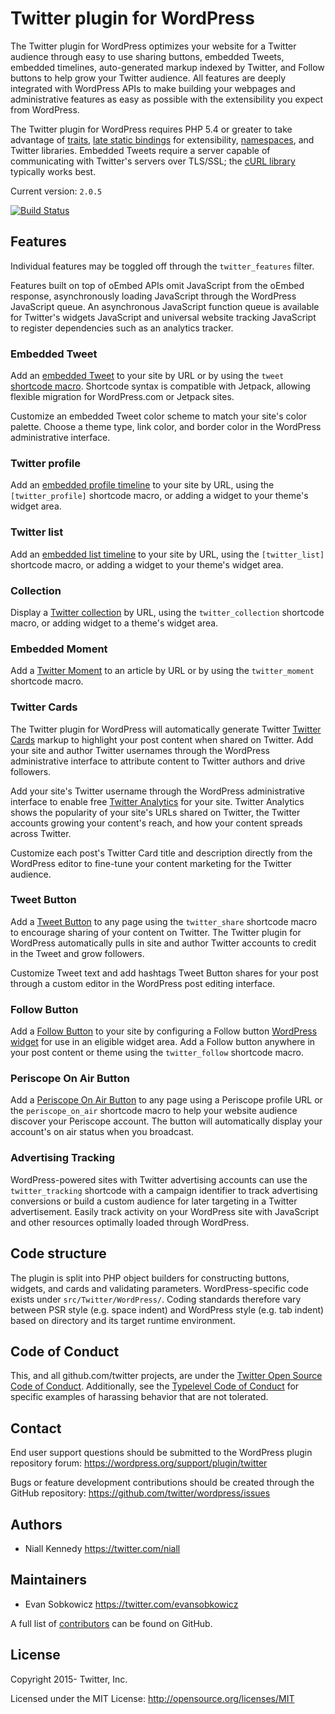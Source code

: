 # Twitter plugin for WordPress

The Twitter plugin for WordPress optimizes your website for a Twitter audience through easy to use sharing buttons, embedded Tweets, embedded timelines, auto-generated markup indexed by Twitter, and Follow buttons to help grow your Twitter audience. All features are deeply integrated with WordPress APIs to make building your webpages and administrative features as easy as possible with the extensibility you expect from WordPress.

The Twitter plugin for WordPress requires PHP 5.4 or greater to take advantage of [traits](http://php.net/manual/language.oop5.traits.php), [late static bindings](http://php.net/manual/language.oop5.late-static-bindings.php) for extensibility, [namespaces](http://php.net/manual/language.namespaces.rationale.php), and Twitter libraries. Embedded Tweets require a server capable of communicating with Twitter's servers over TLS/SSL; the [cURL library](http://php.net/manual/book.curl.php) typically works best.

Current version: `2.0.5`

[![Build Status](https://travis-ci.org/twitter/wordpress.svg)](https://travis-ci.org/twitter/wordpress)

## Features

Individual features may be toggled off through the `twitter_features` filter.

Features built on top of oEmbed APIs omit JavaScript from the oEmbed response, asynchronously loading JavaScript through the WordPress JavaScript queue. An asynchronous JavaScript function queue is available for Twitter's widgets JavaScript and universal website tracking JavaScript to register dependencies such as an analytics tracker.

### Embedded Tweet

Add an [embedded Tweet](https://github.com/twitter/wordpress/wiki/Embedded-Tweet) to your site by URL or by using the `tweet` [shortcode macro](http://codex.wordpress.org/Shortcode). Shortcode syntax is compatible with Jetpack, allowing flexible migration for WordPress.com or Jetpack sites.

Customize an embedded Tweet color scheme to match your site's color palette. Choose a theme type, link color, and border color in the WordPress administrative interface.

### Twitter profile

Add an [embedded profile timeline](https://github.com/twitter/wordpress/wiki/Embedded-Profile-Timeline) to your site by URL, using the `[twitter_profile]` shortcode macro, or adding a widget to your theme's widget area.

### Twitter list

Add an [embedded list timeline](https://github.com/twitter/wordpress/wiki/Embedded-List-Timeline) to your site by URL, using the `[twitter_list]` shortcode macro, or adding a widget to your theme's widget area.

### Collection

Display a [Twitter collection](https://github.com/twitter/wordpress/wiki/Embedded-Collection-Timeline) by URL, using the `twitter_collection` shortcode macro, or adding widget to a theme's widget area.

### Embedded Moment

Add a [Twitter Moment](https://github.com/twitter/wordpress/wiki/Moments) to an article by URL or by using the `twitter_moment` shortcode macro.

### Twitter Cards

The Twitter plugin for WordPress will automatically generate Twitter [Twitter Cards](https://github.com/twitter/wordpress/wiki/Cards) markup to highlight your post content when shared on Twitter. Add your site and author Twitter usernames through the WordPress administrative interface to attribute content to Twitter authors and drive followers.

Add your site's Twitter username through the WordPress administrative interface to enable free [Twitter Analytics](https://analytics.twitter.com/) for your site. Twitter Analytics shows the popularity of your site's URLs shared on Twitter, the Twitter accounts growing your content's reach, and how your content spreads across Twitter.

Customize each post's Twitter Card title and description directly from the WordPress editor to fine-tune your content marketing for the Twitter audience.

### Tweet Button

Add a [Tweet Button](https://github.com/twitter/wordpress/wiki/Tweet-Button) to any page using the `twitter_share` shortcode macro to encourage sharing of your content on Twitter. The Twitter plugin for WordPress automatically pulls in site and author Twitter accounts to credit in the Tweet and grow followers.

Customize Tweet text and add hashtags Tweet Button shares for your post through a custom editor in the WordPress post editing interface.

### Follow Button

Add a [Follow Button](https://github.com/twitter/wordpress/wiki/Follow-Button) to your site by configuring a Follow button [WordPress widget](http://codex.wordpress.org/WordPress_Widgets) for use in an eligible widget area. Add a Follow button anywhere in your post content or theme using the `twitter_follow` shortcode macro.

### Periscope On Air Button

Add a [Periscope On Air Button](https://github.com/twitter/wordpress/wiki/Periscope-On-Air-Button) to any page using a Periscope profile URL or the `periscope_on_air` shortcode macro to help your website audience discover your Periscope account. The button will automatically display your account's on air status when you broadcast.

### Advertising Tracking

WordPress-powered sites with Twitter advertising accounts can use the `twitter_tracking` shortcode with a campaign identifier to track advertising conversions or build a custom audience for later targeting in a Twitter advertisement. Easily track activity on your WordPress site with JavaScript and other resources optimally loaded through WordPress.

## Code structure

The plugin is split into PHP object builders for constructing buttons, widgets, and cards and validating parameters. WordPress-specific code exists under `src/Twitter/WordPress/`. Coding standards therefore vary between PSR style (e.g. space indent) and WordPress style (e.g. tab indent) based on directory and its target runtime environment.

## Code of Conduct
This, and all github.com/twitter projects, are under the [Twitter Open Source Code of Conduct](https://github.com/twitter/code-of-conduct/blob/master/code-of-conduct.md). Additionally, see the [Typelevel Code of Conduct](http://typelevel.org/conduct) for specific examples of harassing behavior that are not tolerated.

## Contact

End user support questions should be submitted to the WordPress plugin repository forum:
<https://wordpress.org/support/plugin/twitter>

Bugs or feature development contributions should be created through the GitHub repository:
<https://github.com/twitter/wordpress/issues>

## Authors
* Niall Kennedy <https://twitter.com/niall>

## Maintainers
* Evan Sobkowicz <https://twitter.com/evansobkowicz>

A full list of [contributors](https://github.com/twitter/wordpress/graphs/contributors) can be found on GitHub.

## License
Copyright 2015- Twitter, Inc.

Licensed under the MIT License: http://opensource.org/licenses/MIT
